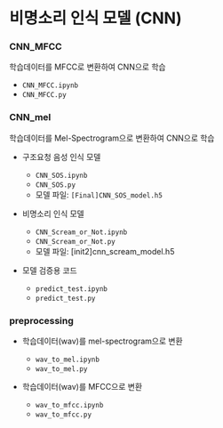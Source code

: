 # 비명소리 인식 모델 (CNN)

### CNN_MFCC 

학습데이터를 MFCC로 변환하여 CNN으로 학습

* `CNN_MFCC.ipynb`
* `CNN_MFCC.py`



### CNN_mel

학습데이터를 Mel-Spectrogram으로 변환하여 CNN으로 학습

* 구조요청 음성 인식 모델
  * `CNN_SOS.ipynb`
  * `CNN_SOS.py`
  * 모델 파일: `[Final]CNN_SOS_model.h5`

* 비명소리 인식 모델
  * `CNN_Scream_or_Not.ipynb`
  * `CNN_Scream_or_Not.py`
  * 모델 파일: [init2]cnn_scream_model.h5

* 모델 검증용 코드
  * `predict_test.ipynb`
  * `predict_test.py`



### preprocessing

* 학습데이터(wav)를 mel-spectrogram으로 변환
  * `wav_to_mel.ipynb`
  * `wav_to_mel.py`

* 학습데이터(wav)를 MFCC으로 변환
  * `wav_to_mfcc.ipynb`
  * `wav_to_mfcc.py`

